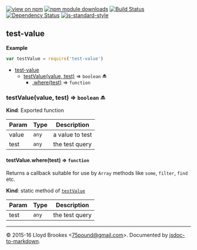 [![view on npm](http://img.shields.io/npm/v/test-value.svg)](https://www.npmjs.org/package/test-value)
[![npm module downloads](http://img.shields.io/npm/dt/test-value.svg)](https://www.npmjs.org/package/test-value)
[![Build Status](https://travis-ci.org/75lb/test-value.svg?branch=master)](https://travis-ci.org/75lb/test-value)
[![Dependency Status](https://david-dm.org/75lb/test-value.svg)](https://david-dm.org/75lb/test-value)
[![js-standard-style](https://img.shields.io/badge/code%20style-standard-brightgreen.svg)](https://github.com/feross/standard)

<a name="module_test-value"></a>

## test-value
**Example**  
```js
var testValue = require('test-value')
```

* [test-value](#module_test-value)
    * [testValue(value, test)](#exp_module_test-value--testValue) ⇒ <code>boolean</code> ⏏
        * [.where(test)](#module_test-value--testValue.where) ⇒ <code>function</code>

<a name="exp_module_test-value--testValue"></a>

### testValue(value, test) ⇒ <code>boolean</code> ⏏
**Kind**: Exported function  

| Param | Type | Description |
| --- | --- | --- |
| value | <code>any</code> | a value to test |
| test | <code>any</code> | the test query |

<a name="module_test-value--testValue.where"></a>

#### testValue.where(test) ⇒ <code>function</code>
Returns a callback suitable for use by `Array` methods like `some`, `filter`, `find` etc.

**Kind**: static method of <code>[testValue](#exp_module_test-value--testValue)</code>  

| Param | Type | Description |
| --- | --- | --- |
| test | <code>any</code> | the test query |


* * *

&copy; 2015-16 Lloyd Brookes \<75pound@gmail.com\>. Documented by [jsdoc-to-markdown](https://github.com/jsdoc2md/jsdoc-to-markdown).
